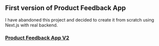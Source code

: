 ## First version of Product Feedback App

I have abandoned this project and decided to create it from scratch using Next.js with real backend.

### [Product Feedback App V2](https://github.com/konradczarny02/product-feedback-v2 "Product Feedback App V2")
